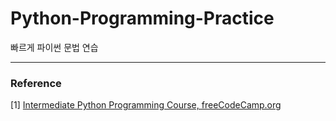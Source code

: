 # Python-Programming-Practice
빠르게 파이썬 문법 연습


***
### Reference 
[1] [Intermediate Python Programming Course, freeCodeCamp.org](https://youtu.be/HGOBQPFzWKo)
